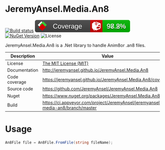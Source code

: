 # JeremyAnsel.Media.An8

[![Build status](https://ci.appveyor.com/api/projects/status/nmrjb00whus9b811/branch/master?svg=true)](https://ci.appveyor.com/project/JeremyAnsel/jeremyansel-media-an8/branch/master)
[![Code coverage](https://raw.githubusercontent.com/JeremyAnsel/JeremyAnsel.Media.An8/gh-pages/coverage/badge_combined.svg)](https://jeremyansel.github.io/JeremyAnsel.Media.An8/coverage/)
[![NuGet Version](https://img.shields.io/nuget/v/JeremyAnsel.Media.An8)](https://www.nuget.org/packages/JeremyAnsel.Media.An8)
![License](https://img.shields.io/github/license/JeremyAnsel/JeremyAnsel.Media.An8)

JeremyAnsel.Media.An8 is a .Net library to handle Anim8or .an8 files.

Description     | Value
----------------|----------------
License         | [The MIT License (MIT)](https://github.com/JeremyAnsel/JeremyAnsel.Media.An8/blob/master/LICENSE.txt)
Documentation   | http://jeremyansel.github.io/JeremyAnsel.Media.An8
Code coverage   | https://jeremyansel.github.io/JeremyAnsel.Media.An8/coverage/
Source code     | https://github.com/JeremyAnsel/JeremyAnsel.Media.An8
Nuget           | https://www.nuget.org/packages/JeremyAnsel.Media.An8
Build           | https://ci.appveyor.com/project/JeremyAnsel/jeremyansel-media-an8/branch/master

# Usage

```csharp
An8File file = An8File.FromFile(string fileName);
```
